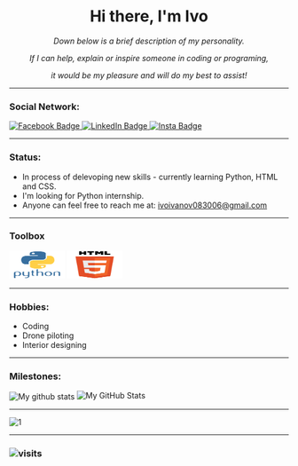 <h1 align="center"><b> Hi there, I'm Ivo </b> </h1>

<p align="center"><i> Down below is a brief description of my personality. </p>
<p align="center"> If I can help, explain or inspire someone in coding or programing, </p>
<p align="center"> it would be my pleasure and will do my best to assist! </i> </p>

---

### Social Network:

<div id="badges">
    <a href="https://www.facebook.com/ivo.silvestrov.9519/">
    <img src="https://img.shields.io/badge/Facebook-%231877F2.svg?style=for-the-badge&logo=Facebook&logoColor=white" alt="Facebook Badge"/>
  </a>
  <a href="https://www.linkedin.com/in/ivoivanov083006">
    <img src="https://img.shields.io/badge/LinkedIn-blue?style=for-the-badge&logo=linkedin&logoColor=white" alt="LinkedIn Badge"/>
  </a>
 <a href="https://www.instagram.com/ivosilvestrov">
    <img src="https://img.shields.io/badge/Instagram-E4405F?style=for-the-badge&logo=instagram&logoColor=white" alt="Insta Badge"/>
  </a>
</div>

---

### Status:
- In process of delevoping new skills - currently learning Python, HTML and CSS.
- I'm looking for Python internship.
- Anyone can feel free to reach me at: ivoivanov083006@gmail.com

---

### Toolbox

<img src="https://github.com/devicons/devicon/blob/master/icons/python/python-original-wordmark.svg" alt="Python Logo" width="100" height="50">
<img src="https://github.com/devicons/devicon/blob/master/icons/html5/html5-original-wordmark.svg" alt="HMLT5 Logo" width="100" height="50">

---

### Hobbies:

- Coding
- Drone piloting
- Interior designing

---

### Milestones:

<img align="center" src="https://github-readme-streak-stats.herokuapp.com?user=ivoivanov0830006&theme=horizon&hide_border=true&date_format=M%20j%5B%2C%20Y%5D" alt="My github stats" />

<!--<img align="center" src="https://github-readme-stats.vercel.app/api?username=ivoivanov0830006&show_icons=true&include_all_commits=true&theme=cobalt&hide_border=true" alt="My github stats" /> -->

  <img height="165em" alt="My GitHub Stats" src="https://github-readme-stats.vercel.app/api/top-langs/?username=ivoivanov0830006&langs_count=8&layout=compact&hide_border=true&bg_color=00000000&text_color=3498db&&count_private=true&include_all_commits=true" />
</p>

---

![1](https://user-images.githubusercontent.com/108527062/191570509-5bf32ec9-5719-4a6c-8808-9da825b27ca7.png)

---

### ![visits](https://komarev.com/ghpvc/?username=ivoivanov083006)
